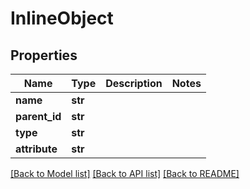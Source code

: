 # InlineObject

## Properties
Name | Type | Description | Notes
------------ | ------------- | ------------- | -------------
**name** | **str** |  | 
**parent_id** | **str** |  | 
**type** | **str** |  | 
**attribute** | **str** |  | 

[[Back to Model list]](../README.md#documentation-for-models) [[Back to API list]](../README.md#documentation-for-api-endpoints) [[Back to README]](../README.md)


